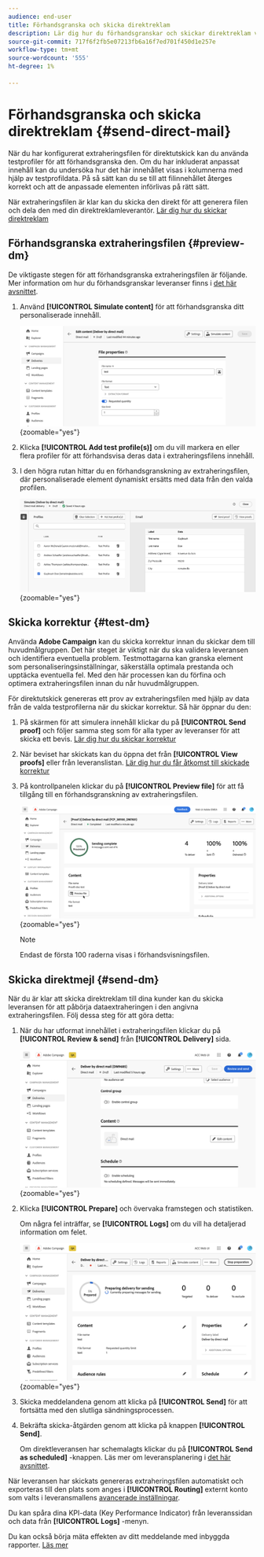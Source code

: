 ```yaml
---
audience: end-user
title: Förhandsgranska och skicka direktreklam
description: Lär dig hur du förhandsgranskar och skickar direktreklam via Adobe Campaign Web
source-git-commit: 717f6f2fb5e07213fb6a16f7ed701f450d1e257e
workflow-type: tm+mt
source-wordcount: '555'
ht-degree: 1%

---
```



# Förhandsgranska och skicka direktreklam {#send-direct-mail}

När du har konfigurerat extraheringsfilen för direktutskick kan du använda testprofiler för att förhandsgranska den. Om du har inkluderat anpassat innehåll kan du undersöka hur det här innehållet visas i kolumnerna med hjälp av testprofildata. På så sätt kan du se till att filinnehållet återges korrekt och att de anpassade elementen införlivas på rätt sätt.

När extraheringsfilen är klar kan du skicka den direkt för att generera filen och dela den med din direktreklamleverantör. [Lär dig hur du skickar direktreklam](#dm-send)

## Förhandsgranska extraheringsfilen {#preview-dm}

De viktigaste stegen för att förhandsgranska extraheringsfilen är följande. Mer information om hur du förhandsgranskar leveranser finns i [det här avsnittet](../preview-test/preview-content.md).

1. Använd **[!UICONTROL Simulate content]** för att förhandsgranska ditt personaliserade innehåll.

   ![](assets/dm-simulate.png){zoomable=&quot;yes&quot;}

1. Klicka **[!UICONTROL Add test profile(s)]** om du vill markera en eller flera profiler för att förhandsvisa deras data i extraheringsfilens innehåll.

1. I den högra rutan hittar du en förhandsgranskning av extraheringsfilen, där personaliserade element dynamiskt ersätts med data från den valda profilen.

   ![](assets/dm-preview-right.png){zoomable=&quot;yes&quot;}

## Skicka korrektur {#test-dm}

Använda **Adobe Campaign** kan du skicka korrektur innan du skickar dem till huvudmålgruppen. Det här steget är viktigt när du ska validera leveransen och identifiera eventuella problem. Testmottagarna kan granska element som personaliseringsinställningar, säkerställa optimala prestanda och upptäcka eventuella fel. Med den här processen kan du förfina och optimera extraheringsfilen innan du når huvudmålgruppen.

För direktutskick genereras ett prov av extraheringsfilen med hjälp av data från de valda testprofilerna när du skickar korrektur. Så här öppnar du den:

1. På skärmen för att simulera innehåll klickar du på **[!UICONTROL Send proof]** och följer samma steg som för alla typer av leveranser för att skicka ett bevis. [Lär dig hur du skickar korrektur](../preview-test/test-deliveries.md)

1. När beviset har skickats kan du öppna det från **[!UICONTROL View proofs]** eller från leveranslistan. [Lär dig hur du får åtkomst till skickade korrektur](../preview-test/test-deliveries.md#access-test-deliveries)

1. På kontrollpanelen klickar du på **[!UICONTROL Preview file]** för att få tillgång till en förhandsgranskning av extraheringsfilen.

   ![](assets/dm-proof.png){zoomable=&quot;yes&quot;}

   >[!NOTE]
   >
   >Endast de första 100 raderna visas i förhandsvisningsfilen.

## Skicka direktmejl {#send-dm}

När du är klar att skicka direktreklam till dina kunder kan du skicka leveransen för att påbörja dataextraheringen i den angivna extraheringsfilen. Följ dessa steg för att göra detta:

1. När du har utformat innehållet i extraheringsfilen klickar du på **[!UICONTROL Review & send]** från **[!UICONTROL Delivery]** sida.

   ![](assets/dm-review-send.png){zoomable=&quot;yes&quot;}

1. Klicka **[!UICONTROL Prepare]** och övervaka framstegen och statistiken.

   Om några fel inträffar, se **[!UICONTROL Logs]** om du vill ha detaljerad information om felet.

   ![](assets/dm-prepare.png){zoomable=&quot;yes&quot;}

1. Skicka meddelandena genom att klicka på **[!UICONTROL Send]** för att fortsätta med den slutliga sändningsprocessen.

1. Bekräfta skicka-åtgärden genom att klicka på knappen **[!UICONTROL Send]**.

   Om direktleveransen har schemalagts klickar du på **[!UICONTROL Send as scheduled]** -knappen. Läs mer om leveransplanering i [det här avsnittet](../msg/gs-messages.md#schedule-the-delivery-sending).

När leveransen har skickats genereras extraheringsfilen automatiskt och exporteras till den plats som anges i **[!UICONTROL Routing]** externt konto som valts i leveransmallens [avancerade inställningar](../advanced-settings/delivery-settings.md).

Du kan spåra dina KPI-data (Key Performance Indicator) från leveranssidan och data från **[!UICONTROL Logs]** -menyn.

Du kan också börja mäta effekten av ditt meddelande med inbyggda rapporter. [Läs mer](../reporting/direct-mail.md)